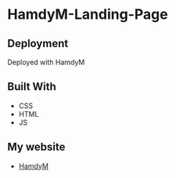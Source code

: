 # HamdyM-Landing-Page

## Deployment

Deployed with HamdyM

## Built With

- CSS
- HTML
- JS

## My website

- [HamdyM](http://www.hamdym.me//)
